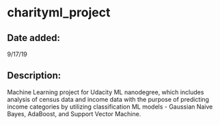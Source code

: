 # charityml_project

## Date added:
9/17/19

## Description:
Machine Learning project for Udacity ML nanodegree, which includes analysis of census data and income data with the purpose of predicting income categories by utilizing classification ML models - Gaussian Naive Bayes, AdaBoost, and Support Vector Machine. 
